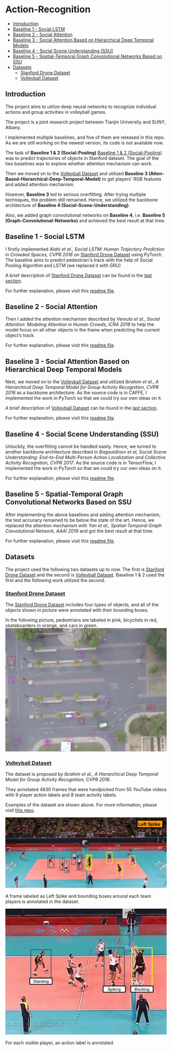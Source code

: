 # Action-Recognition

  - [Introduction](#introduction)
  - [Baseline 1 - Social LSTM](#baseline-1---social-lstm)
  - [Baseline 2 - Social Attention](#baseline-2---social-attention)
  - [Baseline 3 - Social Attention Based on Hierarchical Deep Temporal Models](#baseline-3---social-attention-based-on-hierarchical-deep-temporal-models)
  - [Baseline 4 - Social Scene Understanding (SSU)](#baseline-4---social-scene-understanding-ssu)
  - [Baseline 5 - Spatial-Temporal Graph Convolutional Networks Based on SSU](#baseline-5---spatial-temporal-graph-convolutional-networks-based-on-ssu)
  - [Datasets](#datasets)
    - [Stanford Drone Dataset](#stanford-drone-dataset)
    - [Volleyball Dataset](#volleyball-dataset)

## Introduction

The project aims to utilize deep neural networks to recognize individual actions and group activities in volleyball games.

The project is a joint research project between Tianjin University and SUNY, Albany.

I implemented multiple baselines, and five of them are released in this repo. As we are still working on the newest version, its code is not available now.

The task of **Baseline 1 & 2 (Social-Pooling)** 
[Baseline 1 & 2 (Social-Pooling)](Social-Pooling "Social-Pooling") was to predict trajectories of objects in Stanford dataset. The goal of the two baselines was to explore whether attention mechanism can work.

Then we moved on to the [Volleyball Dataset](https://github.com/mostafa-saad/deep-activity-rec "Volleyball Dataset") and utilized **Baseline 3 (Atten-Based-Hierarchical-Deep-Temporal-Model)** to get players' RGB features and added attention mechanism.

However, **Baseline 3** led to serious overfitting. After trying multiple techniques, the problem still remained. Hence, we utilized the backbone architecture of **Baseline 4 (Social-Scene-Understanding)**.

Also, we added graph convolutional networks on **Baseline 4**, i.e. **Baseline 5 (Graph-Convolutional-Networks)** and achieved the best result at that time.

## Baseline 1 - Social LSTM

I firstly implemented *Alahi et al., Social LSTM: Human Trajectory Prediction in Crowded Spaces, CVPR 2016* on [Stanford Drone Dataset](http://cvgl.stanford.edu/projects/uav_data/ "Stanford Drone Dataset")
using PyTorch. The baseline aims to predict pedestrian's track with the help of Social Pooling Algorithm and LSTM (we replaced it with GRU)

A brief description of [Stanford Drone Dataset](http://cvgl.stanford.edu/projects/uav_data/ "Stanford Drone Dataset") can be found in the [last section](#drone).

For further explanation, please visit this [readme file](Social-Pooling/README.md "Social LSTM").

## Baseline 2 - Social Attention

Then I added the attention mechanism described by *Vemula et al., Social Attention: Modeling Attention in Human Crowds, ICRA 2018* to help the model focus on all other objects in the frame when predicting the current object’s track.

For further explanation, please visit this [readme file](Social-Pooling/README.md "Social LSTM").

## Baseline 3 - Social Attention Based on Hierarchical Deep Temporal Models

Next, we moved on to the [Volleyball Dataset](https://github.com/mostafa-saad/deep-activity-rec "Volleyball Dataset") and utilized *Ibrahim et al., A Hierarchical Deep Temporal Model for Group Activity Recognition, CVPR 2016* as a backbone architecture. As the source code is in CAFFE, I implemented the work in PyTorch so that we could try our own ideas on it.

A brief description of [Volleyball Dataset](https://github.com/mostafa-saad/deep-activity-rec "Volleyball Dataset") can be found in the [last section](#volley).

For further explanation, please visit this [readme file](Atten-Based-Hierarchical-Deep-Temporal-Model/README.md "Atten HDT").

## Baseline 4 - Social Scene Understanding (SSU)

Unluckily, the overfitting cannot be handled easily. Hence, we turned to another backbone architecture described in *Bagautdinov et al, Social Scene Understanding: End-to-End Multi-Person Action Localization and Collective Activity Recognition, CVPR 2017*. As the source code is in TensorFlow, I implemented the work in PyTorch so that we could try our own ideas on it.

For further explanation, please visit this [readme file](Social-Scene-Understanding/README.md "Social-Scene-Understanding").

## Baseline 5 - Spatial-Temporal Graph Convolutional Networks Based on SSU

After implementing the above baselines and adding attention mechanism, the test accuracy remained to be below the state of the art. Hence, we replaced the attention mechanism with *Yan et al., Spatial-Temporal Graph Convolutional Network, AAAI 2019* and got the best result at that time.

For further explanation, please visit this [readme file](Graph-Convolutional-Networks/README.md "Graph-Convolutional-Networks").

## Datasets

The project used the following two datasets up to now. The first is [Stanford Drone Dataset](http://cvgl.stanford.edu/projects/uav_data/ "Stanford Drone Dataset") and the second is [Volleyball Dataset](https://github.com/mostafa-saad/deep-activity-rec "Volleyball Dataset"). Baseline 1 & 2 used the first and the following work utilized the second.

### [Stanford Drone Dataset](http://cvgl.stanford.edu/projects/uav_data/ "Stanford Drone Dataset")<span id="drone"></span>

The [Stanford Drone Dataset](http://cvgl.stanford.edu/projects/uav_data/ "Stanford Drone Dataset") includes four types of objects, and all of the objects shown in picture were annotated with their bounding boxes.

In the following picture, pedestrians are labeled in pink, bicyclists in red, skateboarders in orange, and cars in green.
![Stanford-Drone-Dataset](imgs/drone.jpg)

### [Volleyball Dataset](https://github.com/mostafa-saad/deep-activity-rec "Volleyball Dataset")<span id="volley"></span>

The dataset is proposed by *Ibrahim et al., A Hierarchical Deep Temporal Model for Group Activity Recognition, CVPR 2016*.

They annotated 4830 frames that were handpicked from 55 YouTube videos with 9 player action labels and 8 team activity labels.

Examples of the dataset are shown above. For more information, please visit [this repo](https://github.com/mostafa-saad/deep-activity-rec "Deep-Activity-Rec").

![dataset-1](imgs/dataset1.jpg)

A frame labeled as Left Spike and bounding boxes around each team players is annotated in the dataset.

![dataset-2](imgs/dataset2.jpg)

For each visible player, an action label is annotated.
